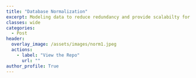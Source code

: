 ```yaml
---
title: "Database Normalization"
excerpt: Modeling data to reduce redundancy and provide scalabilty for reporting
classes: wide
categories:
  - Post
header:
  overlay_image: /assets/images/norm1.jpeg
  actions:
    - label: "View the Repo" 
      url: ""
author_profile: True 
---
```






  






